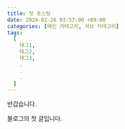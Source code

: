 ```yaml
---
title: 첫 포스팅
date: 2024-02-26 03:57:00 +09:00
categories: [메인 카테고리, 서브 카테고리]
tags:
  [
    태그1,
    태그2,
    태그3,
    .
    .
    .
  ]
---
```




반갑습니다.

블로그의 첫 글입니다.
